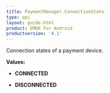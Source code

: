 ```yaml
---
title: PaymentManager.ConnectionState
type: api
layout: guide.html
product: EMDK For Android
productversion: '4.1'
---
```



Connection states of a payment device.

**Values:**

* **CONNECTED**

* **DISCONNECTED**












